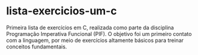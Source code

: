 # lista-exercicios-um-c
Primeira lista de exercícios em C, realizada como parte da disciplina Programação Imperativa Funcional (PIF). O objetivo foi um primeiro contato com a linguagem, por meio de exercícios altamente básicos para treinar conceitos fundamentais.
